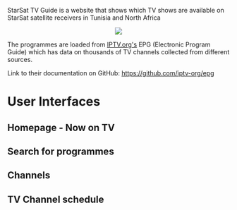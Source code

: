 
<p>StarSat TV Guide is a website that shows which TV shows are available on StarSat satellite receivers in Tunisia and North Africa</p>
<center><img src="https://i.imgur.com/u2siXgQ.png" /></center>

The programmes are loaded from <a href="https://iptv-org.github.io/">IPTV.org's</a> EPG (Electronic Program Guide) which has data on thousands of TV channels collected from different sources.

Link to their documentation on GitHub: https://github.com/iptv-org/epg 


<h1>User Interfaces</h1>
<h2>Homepage - Now on TV</h2>

<h2>Search for programmes</h2>

<h2>Channels</h2>

<h2>TV Channel schedule</h2>

